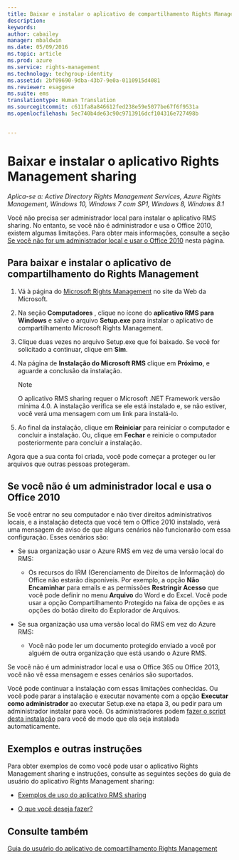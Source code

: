 ```yaml
---
title: Baixar e instalar o aplicativo de compartilhamento Rights Management | Azure RMS
description: 
keywords: 
author: cabailey
manager: mbaldwin
ms.date: 05/09/2016
ms.topic: article
ms.prod: azure
ms.service: rights-management
ms.technology: techgroup-identity
ms.assetid: 2bf09690-9dba-43b7-9e0a-0110915d4081
ms.reviewer: esaggese
ms.suite: ems
translationtype: Human Translation
ms.sourcegitcommit: c611fa8a846612fed238e59e5077be67f6f9531a
ms.openlocfilehash: 5ec740b4de63c90c9713916dcf104316e727498b


---
```


# Baixar e instalar o aplicativo Rights Management sharing

*Aplica-se a: Active Directory Rights Management Services, Azure Rights Management, Windows 10, Windows 7 com SP1, Windows 8, Windows 8.1*

Você não precisa ser administrador local para instalar o aplicativo RMS sharing. No entanto, se você não é administrador e usa o Office 2010, existem algumas limitações. Para obter mais informações, consulte a seção [Se você não for um administrador local e usar o Office 2010](#if-you-are-not-a-local-administrator-and-use-office-2010) nesta página.

## Para baixar e instalar o aplicativo de compartilhamento do Rights Management

1.  Vá à página do [Microsoft Rights Management](http://go.microsoft.com/fwlink/?LinkId=303970) no site da Web da Microsoft.

2.  Na seção **Computadores** , clique no ícone do **aplicativo RMS para Windows** e salve o arquivo **Setup.exe** para instalar o aplicativo de compartilhamento Microsoft Rights Management.

3.  Clique duas vezes no arquivo Setup.exe que foi baixado. Se você for solicitado a continuar, clique em **Sim**.

4.  Na página de **Instalação do Microsoft RMS** clique em **Próximo**, e aguarde a conclusão da instalação.

    > [!NOTE]
    > O aplicativo RMS sharing requer o Microsoft .NET Framework versão mínima 4.0. A instalação verifica se ele está instalado e, se não estiver, você verá uma mensagem com um link para instalá-lo.

5.  Ao final da instalação, clique em **Reiniciar** para reiniciar o computador e concluir a instalação. Ou, clique em **Fechar** e reinicie o computador posteriormente para concluir a instalação.

Agora que a sua conta foi criada, você pode começar a proteger ou ler arquivos que outras pessoas protegeram.

## Se você não é um administrador local e usa o Office 2010
Se você entrar no seu computador e não tiver direitos administrativos locais, e a instalação detecta que você tem o Office 2010 instalado, verá uma mensagem de aviso de que alguns cenários não funcionarão com essa configuração. Esses cenários são:

-   Se sua organização usar o Azure RMS em vez de uma versão local do RMS:

    -   Os recursos do IRM (Gerenciamento de Direitos de Informação) do Office não estarão disponíveis. Por exemplo, a opção **Não Encaminhar** para emails e as permissões **Restringir Acesso** que você pode definir no menu **Arquivo** do Word e do Excel. Você pode usar a opção Compartilhamento Protegido na faixa de opções e as opções do botão direito do Explorador de Arquivos.

-   Se sua organização usa uma versão local do RMS em vez do Azure RMS:

    -   Você não pode ler um documento protegido enviado a você por alguém de outra organização que está usando o Azure RMS.

Se você não é um administrador local e usa o Office 365 ou Office 2013, você não vê essa mensagem e esses cenários são suportados.

Você pode continuar a instalação com essas limitações conhecidas. Ou você pode parar a instalação e executar novamente com a opção **Executar como administrador** ao executar Setup.exe na etapa 3, ou pedir para um administrador instalar para você. Os administradores podem [fazer o script desta instalação](sharing-app-admin-guide.md#automatic-deployment-for-the-microsoft-rights-management-sharing-application) para você de modo que ela seja instalada automaticamente.

## Exemplos e outras instruções
Para obter exemplos de como você pode usar o aplicativo Rights Management sharing e instruções, consulte as seguintes seções do guia de usuário do aplicativo Rights Management sharing:

-   [Exemplos de uso do aplicativo RMS sharing](sharing-app-user-guide.md#examples-for-using-the-rms-sharing-application)

-   [O que você deseja fazer?](sharing-app-user-guide.md#what-do-you-want-to-do-)

## Consulte também
[Guia do usuário do aplicativo de compartilhamento Rights Management](sharing-app-user-guide.md)




<!--HONumber=Jun16_HO4-->


